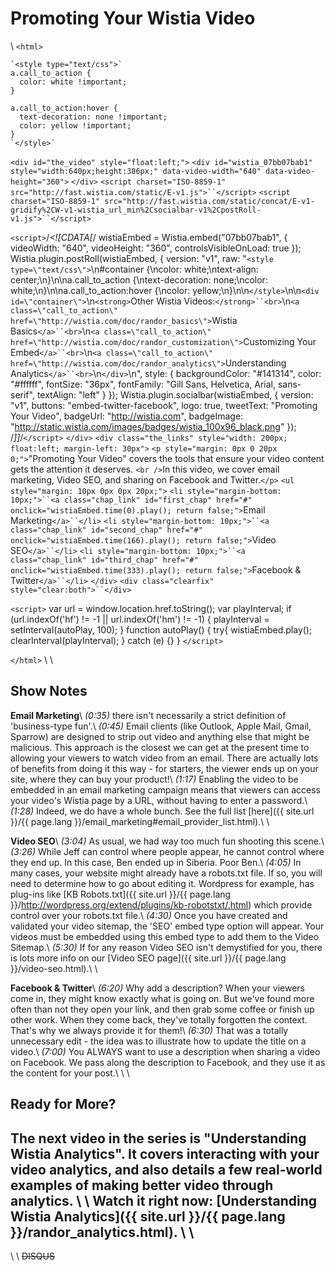 # Promoting Your Wistia Video

\\
`<html>`



    `<style type="text/css">`
    a.call_to_action {
      color: white !important;
    }

    a.call_to_action:hover {
      text-decoration: none !important;
      color: yellow !important;
    }
    `</style>`
`<div id="the_video" style="float:left;">`
`<div id="wistia_07bb07bab1" style="width:640px;height:386px;" data-video-width="640" data-video-height="360">`&nbsp;`</div>`
`<script charset="ISO-8859-1" src="http://fast.wistia.com/static/E-v1.js">``</script>`
`<script charset="ISO-8859-1" src="http://fast.wistia.com/static/concat/E-v1-gridify%2CW-v1-wistia_url_min%2Csocialbar-v1%2CpostRoll-v1.js">``</script>`

`<script>`/*<![CDATA[*/
wistiaEmbed = Wistia.embed("07bb07bab1", {
    videoWidth: "640",
    videoHeight: "360",
    controlsVisibleOnLoad: true
});
Wistia.plugin.postRoll(wistiaEmbed, {
    version: "v1",
    raw: "`<style type=\"text/css\">`\n#container {\ncolor: white;\ntext-align: center;\n}\n\na.call_to_action {\ntext-decoration: none;\ncolor: white;\n}\n\na.call_to_action:hover {\ncolor: yellow;\n}\n\n`</style>`\n\n`<div id=\"container\">`\n`<strong>`Other Wistia Videos:`</strong>``<br>`\n`<a class=\"call_to_action\" href=\"http://wistia.com/doc/randor_basics\">`Wistia Basics`</a>``<br>`\n`<a class=\"call_to_action\" href=\"http://wistia.com/doc/randor_customization\">`Customizing Your Embed`</a>``<br>`\n`<a class=\"call_to_action\" href=\"http://wistia.com/doc/randor_analytics\">`Understanding Analytics`</a>``<br>`\n`</div>`\n",
    style: {
    backgroundColor: "#141314",
    color: "#ffffff",
    fontSize: "36px",
    fontFamily: "Gill Sans, Helvetica, Arial, sans-serif",
    textAlign: "left"
    }
});
Wistia.plugin.socialbar(wistiaEmbed, {
    version: "v1",
    buttons: "embed-twitter-facebook",
    logo: true,
    tweetText: "Promoting Your Video",
    badgeUrl: "http://wistia.com",
    badgeImage: "http://static.wistia.com/images/badges/wistia_100x96_black.png"
});
/*]]*/`</script>`
`</div>`
`<div class="the_links" style="width: 200px; float:left; margin-left: 30px">`
`<p style="margin: 0px 0 20px 0;">`"Promoting Your Video" covers the tools that ensure your video content gets the attention it deserves. `<br />`In this video, we cover email marketing, Video SEO, and sharing on Facebook and Twitter.`</p>`
`<ul style="margin: 10px 0px 0px 20px;">`
`<li style="margin-bottom: 10px;">``<a class="chap_link" id="first_chap" href="#" onclick="wistiaEmbed.time(0).play(); return false;">`Email Marketing`</a>``</li>`
`<li style="margin-bottom: 10px;">``<a class="chap_link" id="second_chap" href="#" onclick="wistiaEmbed.time(166).play(); return false;">`Video SEO`</a>``</li>`
`<li style="margin-bottom: 10px;">``<a class="chap_link" id="third_chap" href="#" onclick="wistiaEmbed.time(333).play(); return false;">`Facebook & Twitter`</a>``</li>`
`</div>`
`<div class="clearfix" style="clear:both">``</div>`

`<script>`
var url = window.location.href.toString();
var playInterval;
if (url.indexOf('hf') != -1 || url.indexOf('hm') != -1)
{
    playInterval = setInterval(autoPlay, 100);
}
function autoPlay()
{
    try{
    wistiaEmbed.play();
    clearInterval(playInterval);
    } catch (e) {}
}
`</script>`

`</html>`
\\
\\
## Show Notes

**Email Marketing**\\
*(0:35)* there isn't necessarily a strict definition of 'business-type fun'.\\
*(0:45)* Email clients (like Outlook, Apple Mail, Gmail, Sparrow) are designed to strip out video and anything else that might be malicious.  This approach is the closest we can get at the present time to allowing your viewers to watch video from an email.  There are actually lots of benefits from doing it this way - for starters, the viewer ends up on your site, where they can buy your product!\\
*(1:17)* Enabling the video to be embedded in an email marketing campaign means that viewers can access your video's Wistia page by a URL, without having to enter a password.\\
*(1:28)* Indeed, we do have a whole bunch.  See the full list [here]({{ site.url }}/{{ page.lang }}/email_marketing#email_provider_list.html).\\
\\

**Video SEO**\\
*(3:04)* As usual, we had way too much fun shooting this scene.\\
*(3:26)* While Jeff can control where people appear, he cannot control where they end up.  In this case, Ben ended up in Siberia.  Poor Ben.\\
*(4:05)* In many cases, your website might already have a robots.txt file. If so, you will need to determine how to go about editing it. Wordpress for example, has plug-ins like [KB Robots.txt]({{ site.url }}/{{ page.lang }}/http://wordpress.org/extend/plugins/kb-robotstxt/.html) which provide control over your robots.txt file.\\
*(4:30)* Once you have created and validated your video sitemap, the 'SEO' embed type option will appear.  Your videos must be embedded using this embed type to add them to the Video Sitemap.\\
*(5:30)* If for any reason Video SEO isn't demystified for you, there is lots more info on our [Video SEO page]({{ site.url }}/{{ page.lang }}/video-seo.html).\\
\\

**Facebook & Twitter**\\
*(6:20)* Why add a description?  When your viewers come in, they might know exactly what is going on.  But we've found more often than not they open your link, and then grab some coffee or finish up other work.  When they come back, they've totally forgotten the context.  That's why we always provide it for them!\\
*(6:30)* That was a totally unnecessary edit - the idea was to illustrate how to update the title on a video.\\
*(7:00)* You ALWAYS want to use a description when sharing a video on Facebook.  We pass along the description to Facebook, and they use it as the content for your post.\\
\\
\\
## Ready for More?

The next video in the series is **"Understanding Wistia Analytics"**.  It covers interacting with your video analytics, and also details a few real-world examples of making better video through analytics.
\\
\\
Watch it right now: [Understanding Wistia Analytics]({{ site.url }}/{{ page.lang }}/randor_analytics.html).
\\
\\
----
\\
\\
~~DISQUS~~
